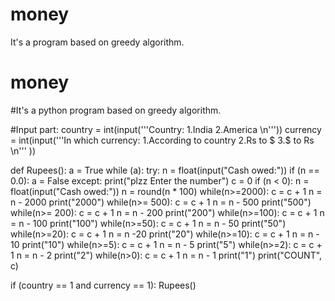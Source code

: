 # money
It's a program based on greedy algorithm.
# money
#It's a python program based on greedy algorithm.

#Input part:
country = int(input('''Country: 1.India
         2.America \n'''))
currency = int(input('''In which currency: 1.According to country
                   2.Rs to $
                   3.$ to Rs \n''' ))

def Rupees():
    a = True
    while (a):
        try:
            n = float(input("Cash owed:"))
            if (n == 0.0):
                a = False
        except:
            print("plzz Enter the number")
            c = 0
            if (n < 0):
                n = float(input("Cash owed:"))
                n = round(n * 100)
                while(n>=2000):
                    c = c + 1
                    n = n - 2000
                    print("2000")
                while(n>= 500):
                    c = c + 1
                    n = n - 500
                    print("500")
                while(n>= 200):
                    c = c + 1
                    n = n - 200
                    print("200")
                while(n>=100):
                    c = c + 1
                    n = n - 100
                    print("100")
                while(n>=50):
                    c = c + 1
                    n = n - 50
                    print("50")
                while(n>=20):
                    c = c + 1
                    n = n -20
                    print("20")
                while(n>=10):
                    c = c + 1
                    n = n - 10
                    print("10")
                while(n>=5):
                    c = c + 1
                    n = n - 5
                    print("5")
                while(n>=2):
                    c = c + 1
                    n = n - 2
                    print("2")
                while(n>0):
                    c = c + 1
                    n = n - 1
                    print("1")
                print("COUNT", c)

if (country == 1 and currency == 1):
    Rupees()
